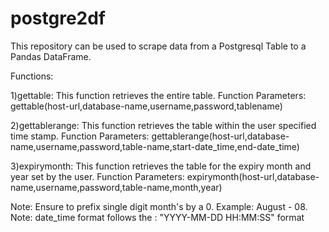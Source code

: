 # postgre2df

This repository can be used to scrape data from a Postgresql Table to a Pandas DataFrame.

Functions:

1)gettable: This function retrieves the entire table.
Function Parameters:
gettable(host-url,database-name,username,password,tablename)
    
2)gettablerange: This function retrieves the table within the user specified time stamp.
Function Parameters:
gettablerange(host-url,database-name,username,password,table-name,start-date_time,end-date_time)
   
3)expirymonth: This function retrieves the table for the expiry month and year set by the user.
Function Parameters:
expirymonth(host-url,database-name,username,password,table-name,month,year)


Note: Ensure to prefix single digit month's by a 0. Example: August - 08.
Note: date_time format follows the : "YYYY-MM-DD HH:MM:SS" format 

